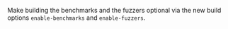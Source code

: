 Make building the benchmarks and the fuzzers optional via the new build options
`enable-benchmarks` and `enable-fuzzers`.
